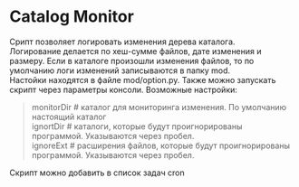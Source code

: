 # Catalog Monitor

Срипт позволяет логировать изменения дерева каталога.<br>
Логирование делается по хеш-сумме файлов, дате изменения и размеру. Если в каталоге произошли изменения файлов, то по умолчанию логи изменений записываются в папку mod.<br>
Настойки находятся в файле mod/option.py. Также можно запускать скрипт через параметры консоли. Возможные настройки:<br>
> monitorDir # каталог для мониторинга изменения. По умолчанию настоящий каталог<br>
> ignortDir # каталоги, которые будут проигнорированы программой. Указываются через пробел.<br>
> ignoreExt # расширения файлов, которые будут проигнорированы программой. Указываются через пробел.

Скрипт можно добавить в список задач cron 

